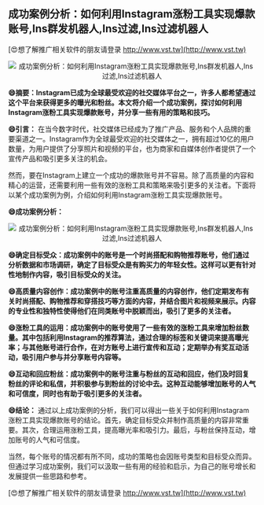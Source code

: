 ## **成功案例分析：如何利用Instagram涨粉工具实现爆款账号,Ins群发机器人,Ins过滤,Ins过滤机器人**

[😍想了解推广相关软件的朋友请登录 http://www.vst.tw](http://www.vst.tw)

 <center><img src="https://vst.tw/MP4/tuiguang/png/1.png" alt="成功案例分析：如何利用Instagram涨粉工具实现爆款账号,Ins群发机器人,Ins过滤,Ins过滤机器人"></center>

**😄摘要：Instagram已成为全球最受欢迎的社交媒体平台之一，许多人都希望通过这个平台来获得更多的曝光和粉丝。本文将介绍一个成功案例，探讨如何利用Instagram涨粉工具实现爆款账号，并分享一些有用的策略和技巧。**

**😄引言：**
在当今数字时代，社交媒体已经成为了推广产品、服务和个人品牌的重要渠道之一。Instagram作为全球最受欢迎的社交媒体之一，拥有超过10亿的用户数量，为用户提供了分享照片和视频的平台，也为商家和自媒体创作者提供了一个宣传产品和吸引更多关注的机会。

然而，要在Instagram上建立一个成功的爆款账号并不容易。除了高质量的内容和精心的运营，还需要利用一些有效的涨粉工具和策略来吸引更多的关注者。下面将以某个成功案例为例，介绍如何利用Instagram涨粉工具实现爆款账号。

**😄成功案例分析：**

 <center><img src="https://vst.tw/MP4/tuiguang/png/0.png" alt="成功案例分析：如何利用Instagram涨粉工具实现爆款账号,Ins群发机器人,Ins过滤,Ins过滤机器人"></center>

**😄确定目标受众：成功案例中的账号是一个时尚搭配和购物推荐账号，他们通过分析数据和市场调研，确定了目标受众是有购买力的年轻女性。这样可以更有针对性地制作内容，吸引目标受众的关注。**

**😄高质量内容创作：成功案例中的账号注重高质量的内容创作，他们定期发布有关时尚搭配、购物推荐和穿搭技巧等方面的内容，并结合图片和视频来展示。内容的专业性和独特性使得他们在同类账号中脱颖而出，吸引了更多的关注者。**

**😄涨粉工具的运用：成功案例中的账号使用了一些有效的涨粉工具来增加粉丝数量。其中包括利用Instagram的推荐算法，通过合理的标签和关键词来提高曝光率；与其他账号进行合作，在对方账号上进行宣传和互动；定期举办有奖互动活动，吸引用户参与并分享账号内容等。**

**😄互动和回应粉丝：成功案例中的账号注重与粉丝的互动和回应，他们及时回复粉丝的评论和私信，并积极参与到粉丝的讨论中去。这种互动能够增加账号的人气和可信度，同时也有助于吸引更多的关注者。**

**😄结论：**
通过以上成功案例的分析，我们可以得出一些关于如何利用Instagram涨粉工具实现爆款账号的结论。首先，确定目标受众并制作高质量的内容非常重要。其次，合理运用涨粉工具，提高曝光率和吸引力。最后，与粉丝保持互动，增加账号的人气和可信度。

当然，每个账号的情况都有所不同，成功的策略也会因账号类型和目标受众而异。但通过学习成功案例，我们可以汲取一些有用的经验和启示，为自己的账号增长和发展提供一些思路和参考。

[😍想了解推广相关软件的朋友请登录 http://www.vst.tw](http://www.vst.tw)



